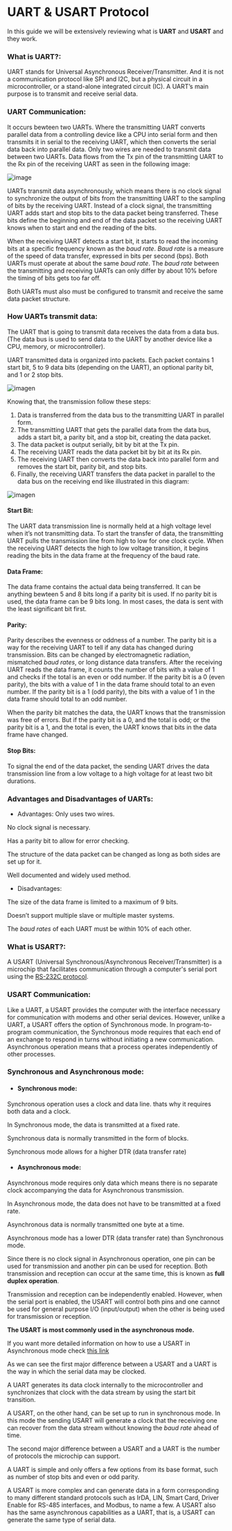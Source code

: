 # UART & USART Protocol

In this guide we will be extensively reviewing what is **UART** and **USART** and they work.

### What is UART?:

UART stands for Universal Asynchronous Receiver/Transmitter. And it is not a communication protocol like SPI and I2C, but a physical circuit in a microcontroller, or a stand-alone integrated circuit (IC). A UART’s main purpose is to transmit and receive serial data.

### UART Communication:

It occurs bewteen two UARTs. Where the transmitting UART converts parallel data from a controlling device like a CPU into serial form and then transmits it in serial to the receiving UART, which then converts the serial data back into parallel data. Only two wires are needed to transmit data between two UARTs. Data flows from the Tx pin of the transmitting UART to the Rx pin of the receiving UART as seen in the following image:

![image](https://www.circuitbasics.com/wp-content/uploads/2016/01/Introduction-to-UART-Basic-Connection-Diagram.png)

UARTs transmit data asynchronously, which means there is no clock signal to synchronize the output of bits from the transmitting UART to the sampling of bits by the receiving UART. Instead of a clock signal, the transmitting UART adds start and stop bits to the data packet being transferred. These bits define the beginning and end of the data packet so the receiving UART knows when to start and end the reading of the bits.

When the receiving UART detects a start bit, it starts to read the incoming bits at a specific frequency known as the *baud rate*. *Baud rate* is a measure of the speed of data transfer, expressed in bits per second (bps). Both UARTs must operate at about the same *baud rate*. The *baud rate* between the transmitting and receiving UARTs can only differ by about 10% before the timing of bits gets too far off.

Both UARTs must also must be configured to transmit and receive the same data packet structure.

### How UARTs transmit data:

The UART that is going to transmit data receives the data from a data bus. (The data bus is used to send data to the UART by another device like a CPU, memory, or microcontroller). 

UART transmitted data is organized into packets. Each packet contains 1 start bit, 5 to 9 data bits (depending on the UART), an optional parity bit, and 1 or 2 stop bits.

![imagen](https://www.engineersgarage.com/wp-content/uploads/2019/07/UART-Data-Format.jpg)

Knowing that, the transmission follow these steps:

1. Data is transferred from the data bus to the transmitting UART in parallel form.
2. The transmitting UART that gets the parallel data from the data bus, adds a start bit, a parity bit, and a stop bit, creating the data packet. 
3. The data packet is output serially, bit by bit at the Tx pin. 
4. The receiving UART reads the data packet bit by bit at its Rx pin. 
5. The receiving UART then converts the data back into parallel form and removes the start bit, parity bit, and stop bits. 
6. Finally, the receiving UART transfers the data packet in parallel to the data bus on the receiving end like illustrated in this diagram:

![imagen](https://www.circuitbasics.com/wp-content/uploads/2016/01/Introduction-to-UART-Data-Transmission-Diagram.png)

#### Start Bit:

The UART data transmission line is normally held at a high voltage level when it’s not transmitting data. To start the transfer of data, the transmitting UART pulls the transmission line from high to low for one clock cycle. When the receiving UART detects the high to low voltage transition, it begins reading the bits in the data frame at the frequency of the baud rate.

#### Data Frame:

The data frame contains the actual data being transferred. It can be anything bewteen 5 and 8 bits long if a parity bit is used. If no parity bit is used, the data frame can be 9 bits long. In most cases, the data is sent with the least significant bit first.

#### Parity:

Parity describes the evenness or oddness of a number. The parity bit is a way for the receiving UART to tell if any data has changed during transmission. Bits can be changed by electromagnetic radiation, mismatched *baud rates*, or long distance data transfers. After the receiving UART reads the data frame, it counts the number of bits with a value of 1 and checks if the total is an even or odd number. If the parity bit is a 0 (even parity), the bits with a value of 1 in the data frame should total to an even number. If the parity bit is a 1 (odd parity), the bits with a value of 1 in the data frame should total to an odd number. 

When the parity bit matches the data, the UART knows that the transmission was free of errors. But if the parity bit is a 0, and the total is odd; or the parity bit is a 1, and the total is even, the UART knows that bits in the data frame have changed.

#### Stop Bits:

To signal the end of the data packet, the sending UART drives the data transmission line from a low voltage to a high voltage for at least two bit durations.

### Advantages and Disadvantages of UARTs:

- Advantages:
Only uses two wires.

No clock signal is necessary.

Has a parity bit to allow for error checking.

The structure of the data packet can be changed as long as both sides are set up for it.

Well documented and widely used method.

- Disadvantages:

The size of the data frame is limited to a maximum of 9 bits.

Doesn’t support multiple slave or multiple master systems.

The *baud rates* of each UART must be within 10% of each other.

### What is USART?:

A USART (Universal Synchronous/Asynchronous Receiver/Transmitter) is a microchip that facilitates communication through a computer's serial port using the [RS-232C protocol](https://circuitdigest.com/article/rs232-serial-communication-protocol-basics-specifications).

### USART Communication:

Like a UART, a USART provides the computer with the interface necessary for communication with modems and other serial devices. However, unlike a UART, a USART offers the option of Synchronous mode. In program-to-program communication, the Synchronous mode requires that each end of an exchange to respond in turns without initiating a new communication. Asynchronous operation means that a process operates independently of other processes.

### Synchronous and Asynchronous mode:

- #### Synchronous mode:

Synchronous operation uses a clock and data line.
thats why it requires both data and a clock.

In Synchronous mode, the data is transmitted at a fixed rate.

Synchronous data is normally transmitted in the form of blocks.

Synchronous mode allows for a higher DTR (data transfer rate)

- #### Asynchronous mode:

Asynchronous mode requires only data which means there is no separate clock accompanying the data for Asynchronous transmission.

In Asynchronous mode, the data does not have to be transmitted at a fixed rate.

Asynchronous data is normally transmitted one byte at a time.

Asynchronous mode has a lower DTR (data transfer rate) than Synchronous mode.

Since there is no clock signal in Asynchronous operation, one pin can be used for transmission and another pin can be used for reception. Both transmission and reception can occur at the same time, this is known as **full duplex operation**.

Transmission and reception can be independently enabled. However, when the serial port is enabled, the USART will control both pins and one cannot be used for general purpose I/O (input/output) when the other is being used for transmission or reception.

**The USART is most commonly used in the asynchronous mode.**

If you want more detailed information on how to use a USART in Asynchronous mode check [this link](http://ww1.microchip.com/downloads/en/devicedoc/usart.pdf)



As we can see the first major difference between a USART and a UART is the way in which the serial data may be clocked.

A UART generates its data clock internally to the microcontroller and synchronizes that clock with the data stream by using the start bit transition.

A USART, on the other hand, can be set up to run in synchronous mode. In this mode the sending USART will generate a clock that the receiving one can recover from the data stream without knowing the *baud rate* ahead of time.

The second major difference between a USART and a UART is the number of protocols the microchip can support. 

A UART is simple and only offers a few options from its base format, such as number of stop bits and even or odd parity.

A USART is more complex and can generate data in a form corresponding to many different standard protocols such as IrDA, LIN, Smart Card, Driver Enable for RS-485 interfaces, and Modbus, to name a few. A USART also has the same asynchronous capabilities as a UART, that is, a USART can generate the same type of serial data.